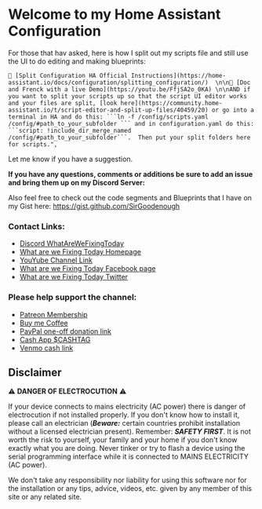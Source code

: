 # Welcome to my Home Assistant Configuration

For those that hav asked, here is how I split out my scripts file and still use the UI to do editing and making blueprints:

	🔀 [Split Configuration HA Official Instructions](https://home-assistant.io/docs/configuration/splitting_configuration/)  \n\n🔀 [Doc and Frenck with a live Demo](https://youtu.be/FfjSA2o_0KA) \n\nAND if you want to split your scripts up so that the script UI editor works and your files are split, [look here](https://community.home-assistant.io/t/script-editor-and-split-up-files/40459/20) or go into a terminal in HA and do this: ```ln -f /config/scripts.yaml /config/#path_to_your_subfolder ``` and in configuration.yaml do this: ```script: !include_dir_merge_named /config/#path_to_your_subfolder```.  Then put your split folders here for scripts.",


Let me know if you have a suggestion.

**If you have any questions, comments or additions be sure to add an issue and bring them up on my Discord Server:** 

Also feel free to check out the code segments and Blueprints that I have on my Gist here:  https://gist.github.com/SirGoodenough

### Contact Links:
* [Discord WhatAreWeFixingToday](https://discord.gg/Uhmhu3B)
* [What are we Fixing Today Homepage](https://www.WhatAreWeFixing.Today/)
* [YouYube Channel Link](https://bit.ly/WhatAreWeFixingTodaysYT)
* [What are we Fixing Today Facebook page](https://bit.ly/WhatAreWeFixingTodayFB)
* [What are we Fixing Today Twitter](https://bit.ly/WhatAreWeFixingTodayTW)

### Please help support the channel:
* [Patreon Membership](https://www.patreon.com/WhatAreWeFixingToday)
* [Buy me Coffee](https://www.buymeacoffee.com/SirGoodenough)
* [PayPal one-off donation link](https://www.paypal.me/SirGoodenough)
* [Cash App \$CASHTAG](https://cash.me/$SirGoodenough)
* [Venmo cash link](https://venmo.com/SirGoodenough)


## Disclaimer

:warning: **DANGER OF ELECTROCUTION** :warning:

If your device connects to mains electricity (AC power) there is danger of electrocution if not installed properly. If you don't know how to install it, please call an electrician (***Beware:*** certain countries prohibit installation without a licensed electrician present). Remember: _**SAFETY FIRST**_. It is not worth the risk to yourself, your family and your home if you don't know exactly what you are doing. Never tinker or try to flash a device using the serial programming interface while it is connected to MAINS ELECTRICITY (AC power).

We don't take any responsibility nor liability for using this software nor for the installation or any tips, advice, videos, etc. given by any member of this site or any related site.
